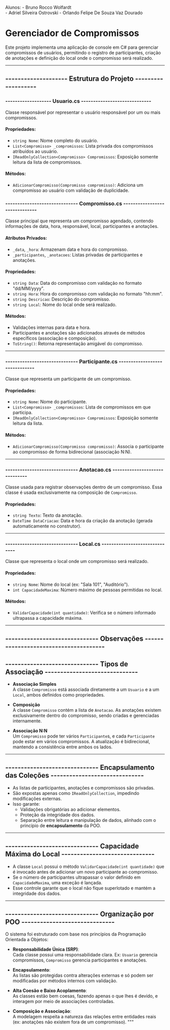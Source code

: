 Alunos: - Bruno Rocco Wolfardt	
        - Adriel Silveira Ostrovski
        - Orlando Felipe De Souza Vaz Dourado

# Gerenciador de Compromissos

Este projeto implementa uma aplicação de console em C# para gerenciar compromissos de usuários, permitindo o registro de participantes, criação de anotações e definição do local onde o compromisso será realizado.

---

## -------------------- Estrutura do Projeto -------------------
### ------------------- Usuario.cs -----------------------------

Classe responsável por representar o usuário responsável por um ou mais compromissos.

#### Propriedades:
- `string Nome`: Nome completo do usuário.
- `List<Compromisso> _compromissos`: Lista privada dos compromissos atribuídos ao usuário.
- `IReadOnlyCollection<Compromisso> Compromissos`: Exposição somente leitura da lista de compromissos.

#### Métodos:
- `AdicionarCompromisso(Compromisso compromisso)`: Adiciona um compromisso ao usuário com validação de duplicidade.

### ------------------------------ Compromisso.cs ------------------------------

Classe principal que representa um compromisso agendado, contendo informações de data, hora, responsável, local, participantes e anotações.

#### Atributos Privados:
- `_data`, `_hora`: Armazenam data e hora do compromisso.
- `_participantes`, `_anotacoes`: Listas privadas de participantes e anotações.

#### Propriedades:
- `string Data`: Data do compromisso com validação no formato "dd/MM/yyyy".
- `string Hora`: Hora do compromisso com validação no formato "hh:mm".
- `string Descricao`: Descrição do compromisso.
- `string Local`: Nome do local onde será realizado.

#### Métodos:
- Validações internas para data e hora.
- Participantes e anotações são adicionados através de métodos específicos (associação e composição).
- `ToString()`: Retorna representação amigável do compromisso.

---

### ------------------------------ Participante.cs ------------------------------

Classe que representa um participante de um compromisso.

#### Propriedades:
- `string Nome`: Nome do participante.
- `List<Compromisso> _compromissos`: Lista de compromissos em que participa.
- `IReadOnlyCollection<Compromisso> Compromissos`: Exposição somente leitura da lista.

#### Métodos:
- `AdicionarCompromisso(Compromisso compromisso)`: Associa o participante ao compromisso de forma bidirecional (associação N:N).

---

### ------------------------------ Anotacao.cs ------------------------------

Classe usada para registrar observações dentro de um compromisso. Essa classe é usada exclusivamente na composição de `Compromisso`.

#### Propriedades:
- `string Texto`: Texto da anotação.
- `DateTime DataCriacao`: Data e hora da criação da anotação (gerada automaticamente no construtor).

---

### ------------------------------ Local.cs ------------------------------

Classe que representa o local onde um compromisso será realizado.

#### Propriedades:
- `string Nome`: Nome do local (ex: "Sala 101", "Auditório").
- `int CapacidadeMaxima`: Número máximo de pessoas permitidas no local.

#### Métodos:
- `ValidarCapacidade(int quantidade)`: Verifica se o número informado ultrapassa a capacidade máxima.

---

## ------------------------------ Observações --------------------------------------

## ------------------------------ Tipos de Associação ------------------------------

- **Associação Simples**  
  A classe `Compromisso` está associada diretamente a um `Usuario` e a um `Local`, ambos definidos como propriedades.

- **Composição**  
  A classe `Compromisso` contém a lista de `Anotacao`. As anotações existem exclusivamente dentro do compromisso, sendo criadas e gerenciadas internamente.

- **Associação N:N**  
  Um `Compromisso` pode ter vários `Participante`s, e cada `Participante` pode estar em vários compromissos. A atualização é bidirecional, mantendo a consistência entre ambos os lados.

---

## ------------------------------ Encapsulamento das Coleções ------------------------------

- As listas de participantes, anotações e compromissos são privadas.
- São expostas apenas como `IReadOnlyCollection`, impedindo modificações externas.
- Isso garante:
  - Validações obrigatórias ao adicionar elementos.
  - Proteção da integridade dos dados.
  - Separação entre leitura e manipulação de dados, alinhado com o princípio de **encapsulamento** da POO.

---

## ------------------------------ Capacidade Máxima do Local ------------------------------

- A classe `Local` possui o método `ValidarCapacidade(int quantidade)` que é invocado antes de adicionar um novo participante ao compromisso.
- Se o número de participantes ultrapassar o valor definido em `CapacidadeMaxima`, uma exceção é lançada.
- Esse controle garante que o local não fique superlotado e mantém a integridade dos dados.

---

## ------------------------------ Organização por POO ------------------------------

O sistema foi estruturado com base nos princípios da Programação Orientada a Objetos:

- **Responsabilidade Única (SRP)**:  
  Cada classe possui uma responsabilidade clara. Ex: `Usuario` gerencia compromissos, `Compromisso` gerencia participantes e anotações.

- **Encapsulamento**:  
  As listas são protegidas contra alterações externas e só podem ser modificadas por métodos internos com validação.

- **Alta Coesão e Baixo Acoplamento**:  
  As classes estão bem coesas, fazendo apenas o que lhes é devido, e interagem por meio de associações controladas.

- **Composição e Associação**:  
  A modelagem respeita a natureza das relações entre entidades reais (ex: anotações não existem fora de um compromisso).
"""
